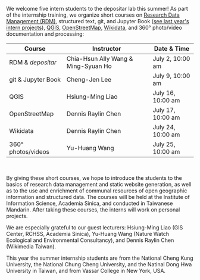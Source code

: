 We welcome five intern students to the depositar lab this summer! As part of the internship training, we organize short courses on [Research Data Management (RDM)](https://rdm.depositar.io/), structured text, git, and Jupyter Book ([see last year's intern projects](https://lab.depositar.io/zh-tw/news/240304_1/)), [QGIS](https://qgis.org/), [OpenStreetMap](https://www.openstreetmap.org/), [Wikidata](https://www.wikidata.org), and 360° photo/video documentation and processing: 

| Course        | Instructor         | Date & Time                | 
| ------------- | ------------------ | -------------------------- | 
| RDM & _depositar_  | Chia-Hsun Ally Wang & Ming-Syuan Ho | July 2, 10:00 am| 
| git & Jupyter Book | Cheng-Jen Lee | July  9, 10:00 am | 
| QGIS          | Hsiung-Ming Liao   | July 16, 10:00 am | 
| OpenStreetMap | Dennis Raylin Chen | July 17, 10:00 am | 
| Wikidata      | Dennis Raylin Chen | July 24, 10:00 am | 
| 360° photos/videos | Yu-Huang Wang | July 25, 10:00 am | 

<br/>

By giving these short courses, we hope to introduce the students to the basics of research data management and static website generation, as well as to the use and enrichment of communal resources of open geographic information and structured data. The courses will be held at the Institute of Information Science, Academia Sinica, and conducted in Taiwanese Mandarin. After taking these courses, the interns will work on personal projects. 

We are especially grateful to our guest lecturers: Hsiung-Ming Liao (GIS Center, RCHSS, Academia Sinica), Yu-Huang Wang (Nature Watch Ecological and Environmental Consultancy), and Dennis Raylin Chen (Wikimedia Taiwan).

This year the summer internship students are from the National Cheng Kung University, the National Chung Cheng University, and the Natinal Dong Hwa University in Taiwan, and from Vassar College in New York, USA.
